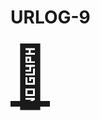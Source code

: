 # URLOG-9

<a href="https://radio.garden/" target="_blank" style="font-size: 10vw; text-align:center;"><div>🚪</div></a>